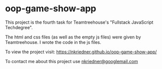 # oop-game-show-app

This project is the fourth task for Teamtreehouse's "Fullstack JavaScript Techdegree".

The html and css files (as well as the empty js files) were given by Teamtreehouse.
I wrote the code in the js files.

To view the project visit: https://nkriedner.github.io/oop-game-show-app/

To contact me about this project use nkriedner@googlemail.com
